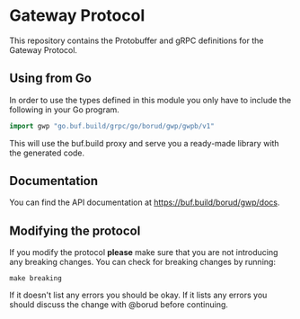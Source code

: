 # Gateway Protocol

This repository contains the Protobuffer and gRPC definitions for the
Gateway Protocol.

## Using from Go

In order to use the types defined in this module you only have to include
the following in your Go program.

```go
import gwp "go.buf.build/grpc/go/borud/gwp/gwpb/v1"
```

This will use the buf.build proxy and serve you a ready-made library with the generated code.

## Documentation

You can find the API documentation at <https://buf.build/borud/gwp/docs>.

## Modifying the protocol

If you modify the protocol **please** make sure that you are not introducing any breaking changes.  You can check for breaking changes by running:

```shell
make breaking
```
If it doesn't list any errors you should be okay.  If it lists any errors you
should discuss the change with @borud before continuing.
